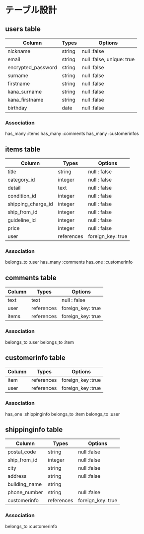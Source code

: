 # テーブル設計

## users table

| Column             | Types  | Options                   |
| ------------------ | ------ | ------------------------- |
| nickname           | string | null :false               |
| email              | string | null :false, unique: true |
| encrypted_password | string | null :false               |
| surname            | string | null :false               |
| firstname          | string | null :false               |
| kana_surname       | string | null :false               |
| kana_firstname     | string | null :false               |
| birthday           | date   | null :false               |

### Association

has_many :items
has_many :comments
has_many :customerinfos

## items table

| Column             | Types      | Options           |
| ------------------ | ---------- | ----------------- |
| title              | string     | null : false      |
| category_id        | integer    | null : false      |
| detail             | text       | null : false      |
| condition_id       | integer    | null : false      |
| shipping_charge_id | integer    | null : false      |
| ship_from_id       | integer    | null : false      |
| guideline_id       | integer    | null : false      |
| price              | integer    | null : false      |
| user               | references | foreign_key: true |

### Association

belongs_to :user
has_many :comments
has_one :customerinfo

## comments table

| Column | Types      | Options           |
| ------ | ---------- | ----------------- |
| text   | text       | null : false      |
| user   | references | foreign_key: true |
| items  | references | foreign_key: true |

### Association

belongs_to :user
belongs_to :item


## customerinfo table

| Column | Types      | Options           |
| ------ | ---------- | ----------------- |
| item   | references | foreign_key :true |
| user   | references | foreign_key :true |


### Association

has_one :shippinginfo
belongs_to :item
belongs_to :user


## shippinginfo table

| Column        | Types      | Options           |
| ------------- | ---------- | ----------------- |
| postal_code   | string     | null :false       |
| ship_from_id  | integer    | null :false       |
| city          | string     | null :false       |
| address       | string     | null :false       |
| building_name | string     |                   |
| phone_number  | string     | null :false       |
| customerinfo  | references | foreign_key: true |

### Association

belongs_to :customerinfo
